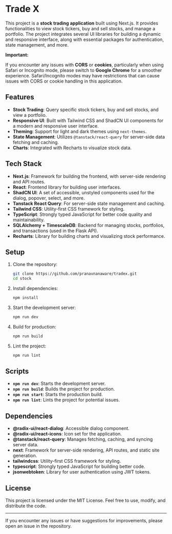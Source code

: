 # Trade X

This project is a **stock trading application** built using Next.js. It provides functionalities to view stock tickers, buy and sell stocks, and manage a portfolio. The project integrates several UI libraries for building a dynamic and responsive interface, along with essential packages for authentication, state management, and more.

**Important:**

If you encounter any issues with **CORS** or **cookies**, particularly when using Safari or Incognito mode, please switch to **Google Chrome** for a smoother experience. Safari/Incognito modes may have restrictions that can cause issues with CORS or cookie handling in this application.

## Features

- **Stock Trading**: Query specific stock tickers, buy and sell stocks, and view a portfolio.
- **Responsive UI**: Built with Tailwind CSS and ShadCN UI components for a modern and responsive user interface.
- **Theming**: Support for light and dark themes using `next-themes`.
- **State Management**: Utilizes `@tanstack/react-query` for server-side data fetching and caching.
- **Charts**: Integrated with Recharts to visualize stock data.

## Tech Stack

- **Next.js**: Framework for building the frontend, with server-side rendering and API routes.
- **React**: Frontend library for building user interfaces.
- **ShadCN UI**: A set of accessible, unstyled components used for the dialog, popover, select, and more.
- **Tanstack React Query**: For server-side state management and caching.
- **Tailwind CSS**: Utility-first CSS framework for styling.
- **TypeScript**: Strongly typed JavaScript for better code quality and maintainability.
- **SQLAlchemy + TimescaleDB**: Backend for managing stocks, portfolios, and transactions (used in the Flask API).
- **Recharts**: Library for building charts and visualizing stock performance.

## Setup

1. Clone the repository:

   ```bash
   git clone https://github.com/pranavnanaware/tradex.git
   cd stock
   ```

2. Install dependencies:

   ```bash
   npm install
   ```

3. Start the development server:

   ```bash
   npm run dev
   ```

4. Build for production:

   ```bash
   npm run build
   ```

5. Lint the project:
   ```bash
   npm run lint
   ```

## Scripts

- **`npm run dev`**: Starts the development server.
- **`npm run build`**: Builds the project for production.
- **`npm run start`**: Starts the production build.
- **`npm run lint`**: Lints the project for potential issues.

## Dependencies

- **@radix-ui/react-dialog**: Accessible dialog component.
- **@radix-ui/react-icons**: Icon set for the application.
- **@tanstack/react-query**: Manages fetching, caching, and syncing server data.
- **next**: Framework for server-side rendering, API routes, and static site generation.
- **tailwindcss**: Utility-first CSS framework for styling.
- **typescript**: Strongly typed JavaScript for building better code.
- **jsonwebtoken**: Library for user authentication using JWT tokens.

## License

This project is licensed under the MIT License. Feel free to use, modify, and distribute the code.

---

If you encounter any issues or have suggestions for improvements, please open an issue in the repository.
